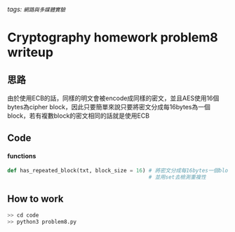 ###### tags: `網路與多媒體實驗`
# Cryptography homework problem8 writeup
## 思路
由於使用ECB的話，同樣的明文會被encode成同樣的密文，並且AES使用16個bytes為cipher block，因此只要簡單來說只要將密文分成每16bytes為一個block，若有複數block的密文相同的話就是使用ECB
## Code
#### functions
``` python
def has_repeated_block(txt, block_size = 16) # 將密文分成每16bytes一個block
                                             # 並用set去檢測重複性
```

## How to work
``` bash
>> cd code
>> python3 problem8.py
```